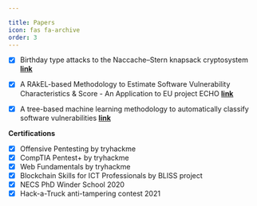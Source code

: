 ```yaml
---

title: Papers
icon: fas fa-archive
order: 3
---
```


- [x] Birthday type attacks to the Naccache–Stern knapsack cryptosystem [**link**](https://doi.org/10.1016/j.ipl.2018.06.002)
- [x] A RAkEL-based Methodology to Estimate Software Vulnerability Characteristics & Score - An Application to EU project ECHO [**link**](https://link.springer.com/article/10.1007/s11042-021-11073-x)
- [x] A tree-based machine learning methodology to automatically classify software vulnerabilities [**link**](https://ieeexplore.ieee.org/document/9527965)


**Certifications**
- [x] Offensive Pentesting by tryhackme
- [x] CompTIA Pentest+ by tryhackme
- [x] Web Fundamentals by tryhackme
- [x] Blockchain Skills for ICT Professionals by BLISS project
- [x] NECS PhD Winder School 2020
- [x] Hack-a-Truck anti-tampering contest 2021
